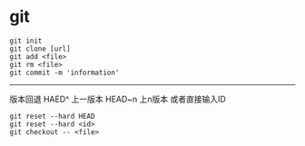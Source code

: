 # git

    git init
    git clone [url]
    git add <file>
    git rm <file>
    git commit -m 'information'

*********

版本回退 HAED^ 上一版本 HEAD~n 上n版本 或者直接输入ID

    git reset --hard HEAD
    git reset --hard <id>
    git checkout -- <file>

